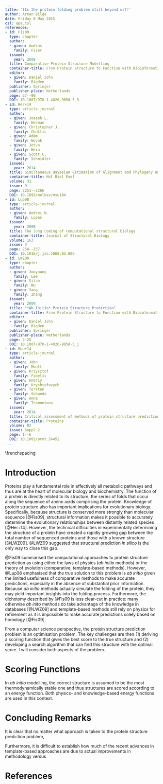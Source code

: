 ```yaml
---
title: '[Is the protein folding problem still beyond us?]'
author: Arman Bilge
date: Friday 8 May 2015
csl: apa.csl
references:
- id: Fis09
  type: chapter
  author:
  - given: András
    family: Fiser
  issued:
    year: 2009
  title: Comparative Protein Structure Modelling
  container-title: From Protein Structure to Function with Bioinformatics
  editor:
  - given: Daniel John
    family: Rigden
  publisher: Springer
  publisher-place: Netherlands
  page: 57--90
  DOI: 10.1007/978-1-4020-9058-5_3
- id: Her+14
  type: article-journal
  author:
  - given: Joseph L.
    family: Herman
  - given: Christopher J.
    family: Challis
  - given: Ádám
    family: Novák
  - given: Jotun
    family: Hein
  - given: Scott C.
    family: Schmidler
  issued:
    year: 2014
  title: Simultaneous Bayesian Estimation of Alignment and Phylogeny under a Joint Model of Protein Sequence and Structure
  container-title: Mol Biol Evol
  volume: 31
  issue: 9
  page: 2251--2266
  DOI: 10.1093/molbev/msu184
- id: Lup08
  type: article-journal
  author:
  - given: Andrei N.
    family: Lupas
  issued:
    year: 2008
  title: The long coming of computational structural biology
  container-title: Journal of Structural Biology
  volume: 163
  issue: 3
  page: 254--257
  DOI: 10.1016/j.jsb.2008.02.006
- id: LWZ09
  type: chapter
  author:
  - given: Jooyoung
    family: Lee
  - given: Sitao
    family: Wu
  - given: Yang
    family: Zhang
  issued:
    year: 2009
  title: "*Ab Initio* Protein Structure Prediction"
  container-title: From Protein Structure to Function with Bioinformatics
  editor:
  - given: Daniel John
    family: Rigden
  publisher: Springer
  publisher-place: Netherlands
  page: 3-25
  DOI: 10.1007/978-1-4020-9058-5_1
- id: Mou+14
  type: article-journal
  author:
  - given: John
    family: Moult
  - given: Krzysztof
    family: Fidelis
  - given: Andriy
    family: Kryshtafovych
  - given: Torsten
    family: Schwede
  - given: Anna
    family: Tramontano
  issued:
    year: 2014
  title: Critical assessment of methods of protein structure prediction (CASP) --- round x
  container-title: Proteins
  volume: 82
  issue: Suppl 2
  page: 1--6
  DOI: 10.1002/prot.24452
...
```


\frenchspacing

# Introduction

Proteins play a fundamental role in effectively all metabolic pathways and thus
are at the heart of molecular biology and biochemistry.
The function of a protein is directly related to its structure, the series of
folds that occur along the sequence of amino acids comprising the protein.
Knowledge of protein structure also has important implications for evolutionary
biology.
Specifically, because structure is conserved more strongly than molecular
sequence [@Fis09], structural information makes it possible to accurately
determine the evolutionary relationships between distantly related species
[@Her+14].
However, the technical difficulties in experimentally determining the structure
of a protein have created a rapidly growing gap between the total number of
sequenced proteins and those with a known structure [@LWZ09].
@LWZ09 suggested that structural prediction *in silico* is the only way to
close this gap.

@Fis09 summarised the computational approaches to protein structure prediction
as using either the laws of physics (*ab initio* methods) or the theory of
evolution (comparative, template-based methods).
However, @Lup08 emphasised that the true solution to this problem is *ab
initio* given the limited usefulness of comparative methods to make accurate
predictions, especially in the absence of substantial prior information.
Because *ab initio* methods actually simulate the folding of the protein,
they may yield important insights into the folding process.
Furthermore, the dichotomy described by @Fis09 is less clear-cut in practice:
many otherwise *ab inito* methods do take advantage of the knowledge in
databases [@LWZ09] and template-based methods still rely on physics for
refinement as it is impossible to make accurate predictions solely based on
homology [@Fis09].

From a computer science perspective, the protein structure prediction problem
is an optimisation problem.
The key challenges are then (1) deriving a scoring function that gives the best
score to the true structure and (2) developing a search algorithm that can find
this structure with the optimal score.
I will consider both aspects of the problem.

# Scoring Functions

In *ab initio* modelling, the correct structure is assumed to be the most
thermodynamically stable one and thus structures are scored according to an
energy function.
Both physics- and knowledge-based energy functions are used in this context.


# Concluding Remarks

It is clear that no matter what approach is taken to the protein structure
prediction problem,

Furthermore, it is difficult to establish how much of the recent advances in
template-based approaches are due to actual improvements in methodology versus


# References
